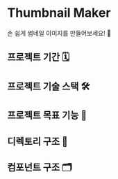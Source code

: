 # Thumbnail Maker
손 쉽게 썸네일 이미지를 만들어보세요! 🎨

## 프로젝트 기간 🗓

## 프로젝트 기술 스택 🛠

## 프로젝트 목표 기능 📝

## 디렉토리 구조 📂

## 컴포넌트 구조 🗂